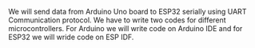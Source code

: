 We will send data from Arduino Uno board to ESP32 serially using UART Communication protocol. We have to write two codes for different microcontrollers. For Arduino we will write code on Arduino IDE and for ESP32 we will wride code on ESP IDF.
